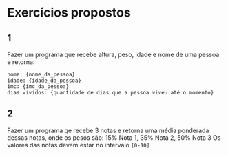 # Exercícios propostos

## 1
Fazer um programa que recebe altura, peso, idade e nome de uma pessoa e retorna:
```
nome: {nome_da_pessoa}
idade: {idade_da_pessoa}
imc: {imc_da_pessoa}
dias vividos: {quantidade de dias que a pessoa viveu até o momento}
```

## 2
Fazer um programa qe recebe 3 notas e retorna uma média ponderada dessas notas, onde os pesos são: 15% Nota 1, 35% Nota 2, 50% Nota 3
Os valores das notas devem estar no intervalo `[0-10]`